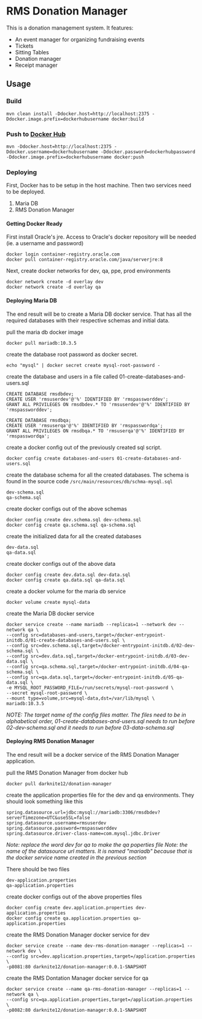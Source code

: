 # RMS Donation Manager
This is a donation management system. It features:
  * An event manager for organizing fundraising events
   * Tickets
   * Sitting Tables
  * Donation manager
  * Receipt manager

## Usage
### Build
```
mvn clean install -Ddocker.host=http://localhost:2375 -Ddocker.image.prefix=dockerhubusername docker:build
```

### Push to [Docker Hub](https://hub.docker.com)
```
mvn -Ddocker.host=http://localhost:2375 -Ddocker.username=dockerhubusername -Ddocker.password=dockerhubpassword -Ddocker.image.prefix=dockerhubusername docker:push
```

### Deploying
First, Docker has to be setup in the host machine. Then two services need to be deployed.
1. Maria DB
2. RMS Donation Manager

#### Getting Docker Ready
First install Oracle's jre. Access to Oracle's docker repository will be needed (ie. a username and password)

```
docker login container-registry.oracle.com
docker pull container-registry.oracle.com/java/serverjre:8
```

Next, create docker networks for dev, qa, ppe, prod environments

```
docker network create -d overlay dev
docker network create -d overlay qa
```

#### Deploying Maria DB
The end result will be to create a Maria DB docker service. That has all the required databases with their respective schemas and initial data.

pull the maria db docker image
```
docker pull mariadb:10.3.5
```

create the database root password as docker secret.
```
echo "mysql" | docker secret create mysql-root-password -
```

create the database and users in a file called 01-create-databases-and-users.sql
```
CREATE DATABASE rmsdbdev;
CREATE USER 'rmsuserdev'@'%' IDENTIFIED BY 'rmspassworddev';
GRANT ALL PRIVILEGES ON rmsdbdev.* TO 'rmsuserdev'@'%' IDENTIFIED BY 'rmspassworddev';

CREATE DATABASE rmsdbqa;
CREATE USER 'rmsuserqa'@'%' IDENTIFIED BY 'rmspasswordqa';
GRANT ALL PRIVILEGES ON rmsdbqa.* TO 'rmsuserqa'@'%' IDENTIFIED BY 'rmspasswordqa';
```

create a docker config out of the previously created sql script.
```
docker config create databases-and-users 01-create-databases-and-users.sql
```

create the database schema for all the created databases. The schema is found in the source code `/src/main/resources/db/schma-mysql.sql`
```
dev-schema.sql
qa-schema.sql
```

create docker configs out of the above schemas
```
docker config create dev.schema.sql dev-schema.sql
docker config create qa.schema.sql qa-schema.sql
```

create the initialized data for all the created databases
```
dev-data.sql
qa-data.sql
```

create docker configs out of the above data
```
docker config create dev.data.sql dev-data.sql
docker config create qa.data.sql qa-data.sql
```

create a docker volume for the maria db service
```
docker volume create mysql-data
```

create the Maria DB docker service
```
docker service create --name mariadb --replicas=1 --network dev --network qa \
--config src=databases-and-users,target=/docker-entrypoint-initdb.d/01-create-databases-and-users.sql \
--config src=dev.schema.sql,target=/docker-entrypoint-initdb.d/02-dev-schema.sql \
--config src=dev.data.sql,target=/docker-entrypoint-initdb.d/03-dev-data.sql \
--config src=qa.schema.sql,target=/docker-entrypoint-initdb.d/04-qa-schema.sql \
--config src=qa.data.sql,target=/docker-entrypoint-initdb.d/05-qa-data.sql \
-e MYSQL_ROOT_PASSWORD_FILE=/run/secrets/mysql-root-password \
--secret mysql-root-password \
--mount type=volume,src=mysql-data,dst=/var/lib/mysql \
mariadb:10.3.5
```
*NOTE: The target name of the config files matter. The files need to be in alphabetical order, 01-create-databases-and-users.sql needs to run before 02-dev-schema.sql and it needs to run before 03-data-schema.sql*

#### Deploying RMS Donation Manager
The end result will be a docker service of the RMS Donation Manager application.

pull the RMS Donation Manager from docker hub

```
docker pull darknite12/donation-manager
```

create the application properties file for the dev and qa environments. They should look something like this

```
spring.datasource.url=jdbc:mysql://mariadb:3306/rmsdbdev?serverTimezone=UTC&useSSL=false
spring.datasource.username=rmsuserdev
spring.datasource.password=rmspassworddev
spring.datasource.driver-class-name=com.mysql.jdbc.Driver
```

*Note: replace the word dev for qa to make the qa poperties file*
*Note: the name of the datasource url matters. It is named "mariadb" because that is the docker service name created in the previous section*

There should be two files

```
dev-application.properties
qa-application.properties
```

create docker configs out of the above properties files
```
docker config create dev.application.properties dev-application.properties
docker config create qa.application.properties qa-application.properties
```

create the RMS Donation Manager docker service for dev
```
docker service create --name dev-rms-donation-manager --replicas=1 --network dev \
--config src=dev.application.properties,target=/application.properties \
-p8081:80 darknite12/donation-manager:0.0.1-SNAPSHOT
```

create the RMS Dontation Manager docker service for qa
```
docker service create --name qa-rms-donation-manager --replicas=1 --network qa \
--config src=qa.application.properties,target=/application.properties \
-p8082:80 darknite12/donation-manager:0.0.1-SNAPSHOT
```
